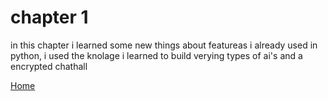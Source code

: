 # chapter 1

  in this chapter i learned some new things about featureas i already used in python, i used the knolage i learned to build verying types of ai's and a encrypted chathall
  
 [Home](./gbirch1.github.io)
  

